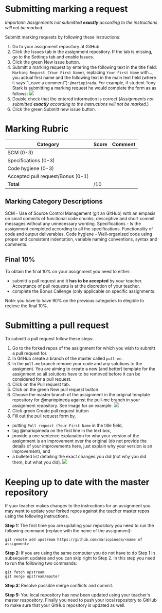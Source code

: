 # Submitting marking a request
_Important: Assignments not submitted **exactly** according to the instructions will not be marked._

Submitt marking requests by following these instructions:
1. Go to your assignment repository at GitHub. 
2. Click the Issues tab in the assignment repository. If the tab is missing, go to the Settings tab and enable Issues.
3. Click the green New issue button.
4. Submitt a marking request by entering the following text in the title field: ```Marking Request (Your First Name)```, replacing ```Your First Name``` with..., you actual first name and the following text in the main text field (where it says "Leave a comment"): ```@mariopineda```. For example, if student Tony Stark is submitting a marking request he would complete the form as as follows:
![](images/issue.png)
5. Double check that the entered information is correct (_Assignments not submitted **exactly** according to the instructions will not be marked._)
6. Click the green Submitt new issue button.

# Marking Rubric
Category                    | Score        | Comment
----------------------------| -------------| --------
SCM (0-3)                   |              |
Specifications (0-3)        |              |
Code hygiene (0-3)          |              |
Accepted pull request/Bonus (0-1) |              |
**Total**                   |  /10         

## Marking Category Descriptions
SCM - Use of Source Control Management (git an GitHub) with an empasis on small commits of functional code chunks, descriptive and short commit messages without any unnecessary wording.
Specifications - Is the assignment completed according to all the specifications. Functionality of code and output deliverables.
Code hygiene - Well-organized code using proper and consistent indentation, variable naming conventions, syntax and comments.

## Final 10%
To obtain the final 10% on your assignment you need to either:
* submitt a pull request and it **has to be accepted** by your teacher. Acceptance of pull requests is at the discretion of your teacher.
* complete the Bonus Callenge (only applicable on specific assignments.

Note: you have to have 90% on the previous categories to elegible to recieve the final 10%.

# Submitting a pull request
To submitt a pull request follow these steps:
1. Go to the forked repos of the assignment for which you wish to submitt a pull request for.
2. In GitHub create a branch of the master called ```pull-me```.
3. In the ```pull-me``` branch remove your code and any solutions to the assigment. You are aiming to create a new (and better) template for the assignment so all solutions have to be removed before it can be considered for a pull request.
4. Click on the Pull request tab.
5. Click on the green New pull request button
6. Choose the master branch of the assignment in the original template repository for @mariopineda against the pull-me branch in your assignment repository. See image for an example. 
![](images/pullrequest.png)
7. Click green Create pull request button
8. Fill out the pull request form by,
  * putting ```Pull request (Your First Name``` in the title field, 
  * tag @mariopineda on the first line in the text box,
  * provide a one sentence explanation for why your version of the assignment is an improvement over the original (do not provide the details of your improvements here, just explain why your version is an improvement), and
  * a bulleted list detailing the exact changes you did (not why you did them, but what you did).
![](images/pullrequest2.png)  

# Keeping up to date with the master repository 
If yuor teacher makes changes to the instructions for an assignment you may want to update your forked repos against the teacher master repos using the following instructions.

**Step 1:** The first time you are updating your repository you need to run the following command (replace _<name of assignment>_ with the name of the assignment):
```
git remote add upstream https://github.com/mariopineda/<name of assignment>
```
**Step 2:** If you are using the same computer you do not have to do Step 1 in subsequent updates and you can skip right to Step 2. In this step you need to run the following two commands:
```
git fetch upstream
git merge upstream/master
```
**Step 3:** Resolve possible merge conflicts and commit.

**Step 5:** You local repository has now been updated using your teacher's master respository. Finally you need to push your local repository to GitHub to make sure that your GitHub repository is updated as well.
